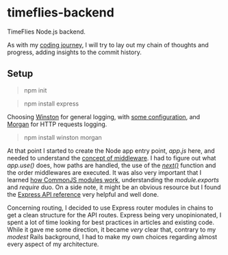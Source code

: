# timeflies-backend

TimeFlies Node.js backend.

As with my [coding journey](https://github.com/stoneLeaf/coding-journey), I will try to lay out my chain of thoughts and progress, adding insights to the commit history.

## Setup

> npm init

> npm install express

Choosing [Winston](https://github.com/winstonjs/winston) for general logging, with [some configuration](https://thisdavej.com/using-winston-a-versatile-logging-library-for-node-js/), and [Morgan](https://github.com/expressjs/morgan) for HTTP requests logging.

> npm install winston morgan

At that point I started to create the Node app entry point, *app.js* here, and needed to understand the [concept of middleware](https://expressjs.com/en/guide/using-middleware.html). I had to figure out what *app.use()* does, how paths are handled, the use of the *[next()](https://stackoverflow.com/a/13133140/8853013)* function and the order middlewares are executed. It was also very important that I learned [how CommonJS modules work](https://blog.risingstack.com/node-js-at-scale-module-system-commonjs-require/), understanding the *module.exports* and *require* duo. On a side note, it might be an obvious resource but I found the [Express API reference](https://expressjs.com/en/api.html) very helpful and well done.

Concerning routing, I decided to use Express router modules in chains to get a clean structure for the API routes. Express being very unopinionated, I spent a lot of time looking for best practices in articles and existing code. While it gave me some direction, it became *very* clear that, contrary to my *modest* Rails background, I had to make my own choices regarding almost every aspect of my architecture.
